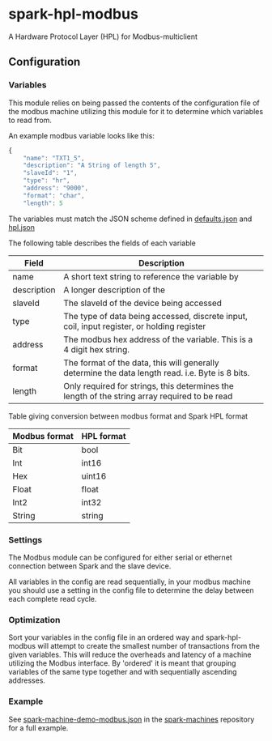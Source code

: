 # spark-hpl-modbus
A Hardware Protocol Layer (HPL) for Modbus-multiclient

## Configuration
### Variables
This module relies on being passed the contents of the configuration file of the modbus machine utilizing this module for it to determine which variables to read from.

An example modbus variable looks like this:

```javascript
{
    "name": "TXT1_5",
    "description": "A String of length 5",
    "slaveId": "1",
    "type": "hr",
    "address": "9000",
    "format": "char",
    "length": 5
```

The variables must match the JSON scheme defined in [defaults.json](./defaults.json) and [hpl.json](https://makemake.tycoelectronics.com/stash/projects/IOTLABS/repos/spark-machine-hpl/browse/schemas/hpl.json)

The following table describes the fields of each variable

Field       | Description
----------- | ------------------------------------------------------------------------------------------------
name        | A short text string to reference the variable by
description | A longer description of the
slaveId     | The slaveId of the device being accessed
type        | The type of data being accessed, discrete input, coil, input register, or holding register
address     | The modbus hex address of the variable. This is a 4 digit hex string.
format      | The format of the data, this will generally determine the data length read. i.e. Byte is 8 bits.
length      | Only required for strings, this determines the length of the string array required to be read

Table giving conversion between modbus format and Spark HPL format

Modbus format | HPL format
------------- | ----------
Bit           | bool
Int           | int16
Hex           | uint16
Float         | float
Int2          | int32
String        | string

### Settings
The Modbus module can be configured for either serial or ethernet connection between Spark and the slave device.

All variables in the config are read sequentially, in your modbus machine you should use a setting in the config file to determine the delay between each complete read cycle.

### Optimization
Sort your variables in the config file in an ordered way and spark-hpl-modbus will attempt to create the smallest number of transactions from the given variables. This will reduce the overheads and latency of a machine utilizing the Modbus interface. By 'ordered' it is meant that grouping variables of the same type together and with sequentially ascending addresses.

### Example
See [spark-machine-demo-modbus.json](https://makemake.tycoelectronics.com/stash/projects/IOTLABS/repos/spark-machines/browse/modbus/spark-machine-demo-modbus.json) in the [spark-machines](https://makemake.tycoelectronics.com/stash/projects/IOTLABS/repos/spark-machines) repository for a full example.
